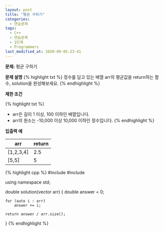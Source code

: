 ```yaml
---
layout: post
title: "평균 구하기"
categories:
  - 연습문제
tags:
  - C++
  - 연습문제
  - 1단계
  - Programmers
last_modified_at: 2020-09-05-23-41
---
```


<strong> 문제:</strong> 평균 구하기

<strong>문제 설명</strong>
{% highlight txt %}
정수를 담고 있는 배열 arr의 평균값을 return하는 함수, solution을
완성해보세요.
{% endhighlight %}

<strong>제한 조건</strong>

{% highlight txt %}
  - arr은 길이 1 이상, 100 이하인 배열입니다.
  - arr의 원소는 -10,000 이상 10,000 이하인 정수입니다.
{% endhighlight %}

<strong>입출력 예</strong>

| arr | return |
| --- | --- |
| [1,2,3,4] | 2.5 |
| [5,5] | 5 |


{% highlight cpp %}
#include <string>
#include <vector>

using namespace std;

double solution(vector<int> arr) {
    double answer = 0;
    
    for (auto i : arr)
        answer += i;
    
    return answer / arr.size();
}
{% endhighlight %}
